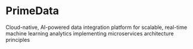 # PrimeData
Cloud-native, AI-powered data integration platform for scalable, real-time machine learning analytics implementing microservices architecture principles
